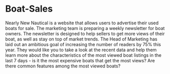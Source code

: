 # Boat-Sales

Nearly New Nautical is a website that allows users to advertise their used boats for sale. 
The marketing team is preparing a weekly newsletter for boat owners. 
The newsletter is designed to help sellers to get more views of their boat, as well as stay on top of market trends. 
The Head of Marketing has laid out an ambitious goal of increasing the number of readers by 75% this year.
They would like you to take a look at the recent data and 
help them learn more about the characteristics of the most viewed boat listings in the last 7 days -
is it the most expensive boats that get the most views? Are there common features among the most viewed boats?
